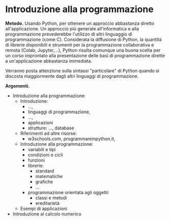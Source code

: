 # Introduzione alla programmazione

**Metodo.**
Usando Python, per ottenere un approccio abbastanza diretto all'applicazione.
Un approccio più generale all'informatica e alla programmazione prevederebbe l'utilizzo di altri linguaggio di programmazione (come C).
Considerata la diffusione di Python, la quantità di librerie disponibili e strumenti per la programmazione collaborativa e remota (Colab, Jupyter,...), Python risulta comunque una buona scelta per un corso improntato alla presentazione delle basi di programmazione dirette a un'applicazione abbastanza immediata.

Verranno posta attenzione sulla sintassi "particolare" di Python quando si discosta maggiormente dagli altri linguaggi di programmazione.

**Argomenti.**
- Introduzione alla programmazione:
  - Introduzione: 
    - ..., 
    - linguaggi di programmazione, 
    - ...,
    - applicazioni
    - strutture: ..., database
  - Riferimenti ad altre risorse:
    - w3schools.com, programmareinpython.it, 
  - Introduzione alla programmazione:
    - variabili e tipi
    - condizioni e cicli
    - funzioni
    - librerie:
      - standard
      - matematiche
      - grafiche
      - ...
    - programmazione orientata agli oggetti:
      - classi e metodi
      - ereditarietà
  - Esempi di applicazioni
- Introduzione al calcolo numerico


